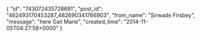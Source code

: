  {
   "id": "743072435728691",
   "post_id": "462493170453287_482690341766903",
   "from_name": "Sirwade Firsbey",
   "message": "here Gail Marie",
   "created_time": "2014-11-05T04:27:58+0000"
 }
